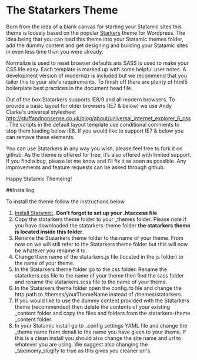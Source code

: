 # The Statarkers Theme

Born from the idea of a blank canvas for starting your Statamic sites this theme is loosely based on the popular [Starkers](http://viewportindustries.com/products/starkers/) theme for Wordpress. The idea being that you can load this theme into your Statamic themes folder, add the dummy content and get designing and building your Statamic sites in even less time than you were already.

Normalize is used to reset browser defaults ans SASS is used to make your CSS life easy. Each template is marked up with some helpful user notes. A development version of modernizr is included but we recommend that you tailor this to your site's requirements. To finish off there are plenty of html5 boilerplate best practices in the document head file.

Out of the box Statarkers supports IE8/9 and all modern browsers. To provide a basic layout for older browsers (IE7 & below) we use Andy Clarke's universal stylesheet http://stuffandnonsense.co.uk/blog/about/universal_internet_explorer_6_css. The scripts in the default layout template use conditional comments to stop them loading below IE8. If you would like to support IE7 & below you can remove these elements. 

You can use Statarkers in any way you wish, please feel free to fork it on github. As the theme is offered for free, it’s also offered with limited support. If you find a bug, please let me know and I’ll fix it as soon as possible. Any improvements and feature requests can be asked through github.

Happy Statamic Themeing!

##Installing

To install the theme follow the instructions below.

1. [Install Statamic:](http://statamic.com/docs/getting-started/installing-and-updating). **Don't forget to set up your .htaccess file**.
2. Copy the statarkers theme folder to your _themes folder. Please note if you have downloaded the statarkers-theme folder **the statarkers theme is located inside this folder**.
3. Rename the Statarkers theme folder to the name of your theme. From now on we will still refer to the Statarkers theme folder but this will now be whatever you rename it to.
4. Change them name of the statarkers.js file (located in the js folder) to the name of your theme.
5. In the Statarkers theme folder go to the css folder. Rename the statarkers.css file to the name of your theme then find the sass folder and rename the statarkers.scss file to the name of your theme.
6. In the Statarkers theme folder open the config.rb file and change the http path to /themes/yourThemeName instead of /themes/statarkers.
7. If you would like to use the dummy content provided with the Statarkers theme (recommended) then delete the contents of your existing _content folder and copy the files and folders from the statarkers-theme _content folder.
8. In your Statamic install go to _config settings YAML file and change the _theme name from denali to the name you have given to your theme. If this is a clean install you should also change the site name and url to whatever you are using. We suggest also changing the _taxonomy_slugify to true as this gives you cleaner url's.
